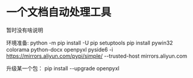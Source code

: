 # 一个文档自动处理工具

暂时没有啥说明

环境准备:
python -m pip install -U pip setuptools
pip install pywin32 colorama python-docx openpyxl pyside6 -i https://mirrors.aliyun.com/pypi/simple/ --trusted-host mirrors.aliyun.com


升级某一个包：
pip install --upgrade openpyxl